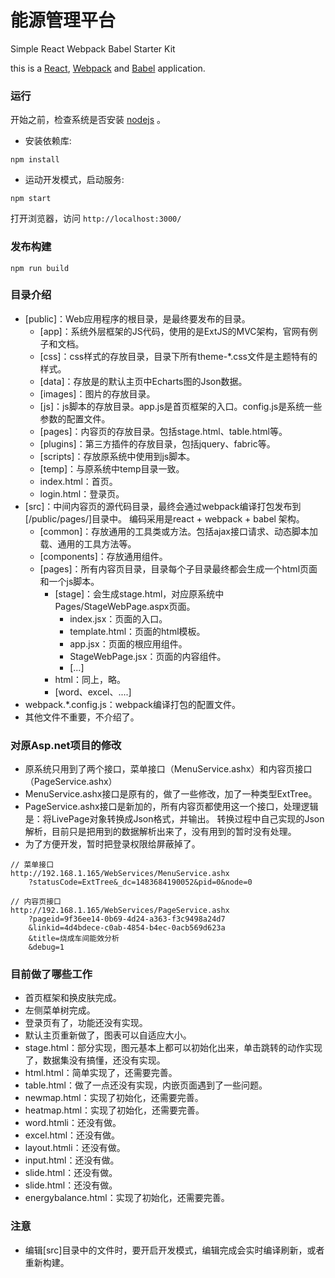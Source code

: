 # 能源管理平台
Simple React Webpack Babel Starter Kit

this is a [React](https://facebook.github.io/react/), [Webpack](http://webpack.github.io/) and [Babel](https://babeljs.io/) application.


### 运行

开始之前，检查系统是否安装 [nodejs](https://nodejs.org/en/) 。

* 安装依赖库:

```
npm install
```

* 运动开发模式，启动服务:

```
npm start
```

打开浏览器，访问 `http://localhost:3000/`

### 发布构建

```
npm run build
```

### 目录介绍

* [public]：Web应用程序的根目录，是最终要发布的目录。
    * [app]：系统外层框架的JS代码，使用的是ExtJS的MVC架构，官网有例子和文档。
    * [css]：css样式的存放目录，目录下所有theme-*.css文件是主题特有的样式。
    * [data]：存放是的默认主页中Echarts图的Json数据。
    * [images]：图片的存放目录。
    * [js]：js脚本的存放目录。app.js是首页框架的入口。config.js是系统一些参数的配置文件。
    * [pages]：内容页的存放目录。包括stage.html、table.html等。
    * [plugins]：第三方插件的存放目录，包括jquery、fabric等。
    * [scripts]：存放原系统中使用到js脚本。
    * [temp]：与原系统中temp目录一致。
    * index.html：首页。
    * login.html：登录页。
* [src]：中间内容页的源代码目录，最终会通过webpack编译打包发布到[/public/pages/]目录中。
        编码采用是react + webpack + babel 架构。
    * [common]：存放通用的工具类或方法。包括ajax接口请求、动态脚本加载、通用的工具方法等。
    * [components]：存放通用组件。
    * [pages]：所有内容页目录，目录每个子目录最终都会生成一个html页面和一个js脚本。
        * [stage]：会生成stage.html，对应原系统中Pages/StageWebPage.aspx页面。
            * index.jsx：页面的入口。
            * template.html：页面的html模板。
            * app.jsx：页面的根应用组件。
            * StageWebPage.jsx：页面的内容组件。
            * [...]
        * html：同上，略。
        * [word、excel、....]
* webpack.*.config.js：webpack编译打包的配置文件。
* 其他文件不重要，不介绍了。


### 对原Asp.net项目的修改

* 原系统只用到了两个接口，菜单接口（MenuService.ashx）和内容页接口（PageService.ashx）
* MenuService.ashx接口是原有的，做了一些修改，加了一种类型ExtTree。
* PageService.ashx接口是新加的，所有内容页都使用这一个接口，处理逻辑是：将LivePage对象转换成Json格式，并输出。
    转换过程中自己实现的Json解析，目前只是把用到的数据解析出来了，没有用到的暂时没有处理。
* 为了方便开发，暂时把登录权限给屏蔽掉了。

```
// 菜单接口
http://192.168.1.165/WebServices/MenuService.ashx
    ?statusCode=ExtTree&_dc=1483684190052&pid=0&node=0
    
// 内容页接口
http://192.168.1.165/WebServices/PageService.ashx
    ?pageid=9f36ee14-0b69-4d24-a363-f3c9498a24d7
    &linkid=4d4bdece-c0ab-4854-b4ec-0acb569d623a
    &title=烧成车间能效分析
    &debug=1
```

### 目前做了哪些工作

* 首页框架和换皮肤完成。
* 左侧菜单树完成。
* 登录页有了，功能还没有实现。
* 默认主页重新做了，图表可以自适应大小。
* stage.html：部分实现，图元基本上都可以初始化出来，单击跳转的动作实现了，数据集没有搞懂，还没有实现。
* html.html：简单实现了，还需要完善。
* table.html：做了一点还没有实现，内嵌页面遇到了一些问题。
* newmap.html：实现了初始化，还需要完善。
* heatmap.html：实现了初始化，还需要完善。
* word.htmli：还没有做。
* excel.html：还没有做。
* layout.htmli：还没有做。
* input.html：还没有做。
* slide.html：还没有做。
* slide.html：还没有做。
* energybalance.html：实现了初始化，还需要完善。


### 注意 

* 编辑[src]目录中的文件时，要开启开发模式，编辑完成会实时编译刷新，或者重新构建。
